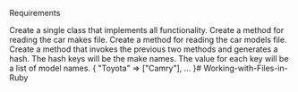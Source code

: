 Requirements

Create a single class that implements all functionality.
Create a method for reading the car makes file.
Create a method for reading the car models file.
Create a method that invokes the previous two methods and generates a hash.
The hash keys will be the make names.
The value for each key will be a list of model names.
{
    "Toyota" => ["Camry"],
    ...
}# Working-with-Files-in-Ruby

